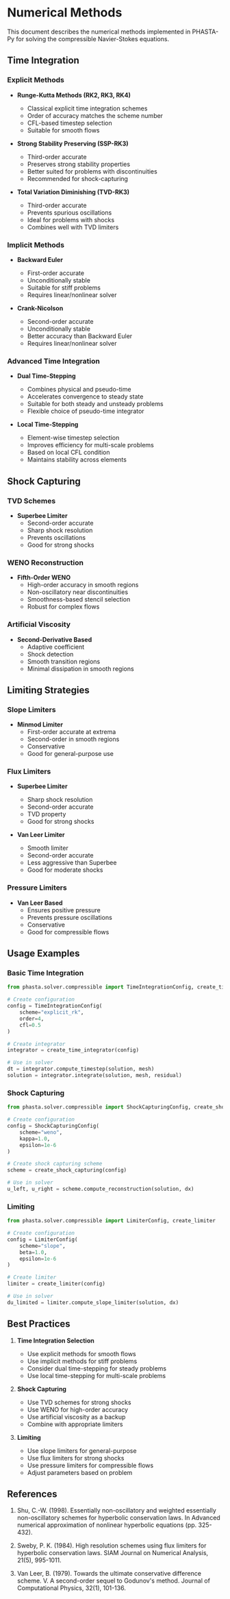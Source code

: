 # Numerical Methods

This document describes the numerical methods implemented in PHASTA-Py for solving the compressible Navier-Stokes equations.

## Time Integration

### Explicit Methods
- **Runge-Kutta Methods (RK2, RK3, RK4)**
  - Classical explicit time integration schemes
  - Order of accuracy matches the scheme number
  - CFL-based timestep selection
  - Suitable for smooth flows

- **Strong Stability Preserving (SSP-RK3)**
  - Third-order accurate
  - Preserves strong stability properties
  - Better suited for problems with discontinuities
  - Recommended for shock-capturing

- **Total Variation Diminishing (TVD-RK3)**
  - Third-order accurate
  - Prevents spurious oscillations
  - Ideal for problems with shocks
  - Combines well with TVD limiters

### Implicit Methods
- **Backward Euler**
  - First-order accurate
  - Unconditionally stable
  - Suitable for stiff problems
  - Requires linear/nonlinear solver

- **Crank-Nicolson**
  - Second-order accurate
  - Unconditionally stable
  - Better accuracy than Backward Euler
  - Requires linear/nonlinear solver

### Advanced Time Integration
- **Dual Time-Stepping**
  - Combines physical and pseudo-time
  - Accelerates convergence to steady state
  - Suitable for both steady and unsteady problems
  - Flexible choice of pseudo-time integrator

- **Local Time-Stepping**
  - Element-wise timestep selection
  - Improves efficiency for multi-scale problems
  - Based on local CFL condition
  - Maintains stability across elements

## Shock Capturing

### TVD Schemes
- **Superbee Limiter**
  - Second-order accurate
  - Sharp shock resolution
  - Prevents oscillations
  - Good for strong shocks

### WENO Reconstruction
- **Fifth-Order WENO**
  - High-order accuracy in smooth regions
  - Non-oscillatory near discontinuities
  - Smoothness-based stencil selection
  - Robust for complex flows

### Artificial Viscosity
- **Second-Derivative Based**
  - Adaptive coefficient
  - Shock detection
  - Smooth transition regions
  - Minimal dissipation in smooth regions

## Limiting Strategies

### Slope Limiters
- **Minmod Limiter**
  - First-order accurate at extrema
  - Second-order in smooth regions
  - Conservative
  - Good for general-purpose use

### Flux Limiters
- **Superbee Limiter**
  - Sharp shock resolution
  - Second-order accurate
  - TVD property
  - Good for strong shocks

- **Van Leer Limiter**
  - Smooth limiter
  - Second-order accurate
  - Less aggressive than Superbee
  - Good for moderate shocks

### Pressure Limiters
- **Van Leer Based**
  - Ensures positive pressure
  - Prevents pressure oscillations
  - Conservative
  - Good for compressible flows

## Usage Examples

### Basic Time Integration
```python
from phasta.solver.compressible import TimeIntegrationConfig, create_time_integrator

# Create configuration
config = TimeIntegrationConfig(
    scheme="explicit_rk",
    order=4,
    cfl=0.5
)

# Create integrator
integrator = create_time_integrator(config)

# Use in solver
dt = integrator.compute_timestep(solution, mesh)
solution = integrator.integrate(solution, mesh, residual)
```

### Shock Capturing
```python
from phasta.solver.compressible import ShockCapturingConfig, create_shock_capturing

# Create configuration
config = ShockCapturingConfig(
    scheme="weno",
    kappa=1.0,
    epsilon=1e-6
)

# Create shock capturing scheme
scheme = create_shock_capturing(config)

# Use in solver
u_left, u_right = scheme.compute_reconstruction(solution, dx)
```

### Limiting
```python
from phasta.solver.compressible import LimiterConfig, create_limiter

# Create configuration
config = LimiterConfig(
    scheme="slope",
    beta=1.0,
    epsilon=1e-6
)

# Create limiter
limiter = create_limiter(config)

# Use in solver
du_limited = limiter.compute_slope_limiter(solution, dx)
```

## Best Practices

1. **Time Integration Selection**
   - Use explicit methods for smooth flows
   - Use implicit methods for stiff problems
   - Consider dual time-stepping for steady problems
   - Use local time-stepping for multi-scale problems

2. **Shock Capturing**
   - Use TVD schemes for strong shocks
   - Use WENO for high-order accuracy
   - Use artificial viscosity as a backup
   - Combine with appropriate limiters

3. **Limiting**
   - Use slope limiters for general-purpose
   - Use flux limiters for strong shocks
   - Use pressure limiters for compressible flows
   - Adjust parameters based on problem

## References

1. Shu, C.-W. (1998). Essentially non-oscillatory and weighted essentially non-oscillatory schemes for hyperbolic conservation laws. In Advanced numerical approximation of nonlinear hyperbolic equations (pp. 325-432).

2. Sweby, P. K. (1984). High resolution schemes using flux limiters for hyperbolic conservation laws. SIAM Journal on Numerical Analysis, 21(5), 995-1011.

3. Van Leer, B. (1979). Towards the ultimate conservative difference scheme. V. A second-order sequel to Godunov's method. Journal of Computational Physics, 32(1), 101-136. 